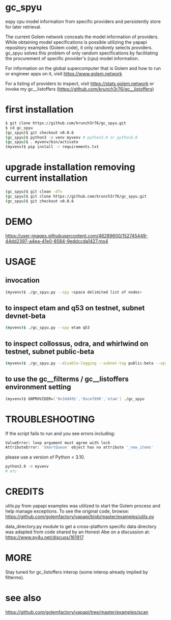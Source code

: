 # gc_spyu
espy cpu model information from specific providers and persistently store for later retrieval.

The current Golem network conceals the model information of providers. While obtaining model specifications is possible utilizing the yapapi repository examples (Golem code), it only randomly selects providers.  gc_spyu solves this problem of only random specifications by facilitating the procurement of specific provider's (cpu) model information.

For information on the global supercomputer that is Golem and how to run or engineer apps on it, visit https://www.golem.network

For a listing of providers to inspect, visit https://stats.golem.network or invoke my gc__listoffers (https://github.com/krunch3r76/gc__listoffers)

# first installation
```bash
$ git clone https://github.com/krunch3r76/gc_spyu.git
$ cd gc_spyu
(gc_spyu)$ git checkout v0.0.6
(gc_spyu)$ python3 -m venv myvenv # python3.9 or python3.8
(gc_spyu)$ . myvenv/bin/activate
(myvenv)$ pip install -r requirements.txt
```

# upgrade installation removing current installation
```bash
(gc_spyu)$ git clean -dfx
(gc_spyu)$ git clone https://github.com/krunch3r76/gc_spyu.git
(gc_spyu)$ git checkout v0.0.6
```

# DEMO

https://user-images.githubusercontent.com/46289600/152745449-44dd2397-a4ea-41e0-8584-9eddccda1427.mp4


# USAGE

## invocation
```bash
(myvenv)$ ./gc_spyu.py --spy <space delimited list of nodes>
```  
## to inspect etam and q53 on testnet, subnet devnet-beta
```bash
(myvenv)$ ./gc_spyu.py --spy etam q53
```
## to inspect collossus, odra, and whirlwind on testnet, subnet public-beta
```bash
(myvenv)$ ./gc_spyu.py --disable-logging --subnet-tag public-beta --spy collossus odra whirlwind
```

## to use the gc__filterms / gc__listoffers environment setting
```bash
(myvenv)$ GNPROVIDER=['0x3dd491','0xcef890','etam'] ./gc_spyu
```
# TROUBLESHOOTING
If the script fails to run and you see errors including:
```bash
ValueError: loop argument must agree with lock
AttributeError: 'SmartQueue' object has no attribute '_new_items'
```
please use a version of Python < 3.10.
```bash
python3.9 -m myvenv
# etc
```

# CREDITS
utils.py from yapapi examples was utilized to start the Golem process and help manage exceptions. To see the original code, browse: https://github.com/golemfactory/yapapi/blob/master/examples/utils.py

data_directory.py module to get a cross-platform specific data directory was adapted from code shared by an Honest Abe on a discussion at: https://www.py4u.net/discuss/161917


# MORE
Stay tuned for gc_listoffers interop (some interop already implied by filterms).

# see also
https://github.com/golemfactory/yapapi/tree/master/examples/scan

